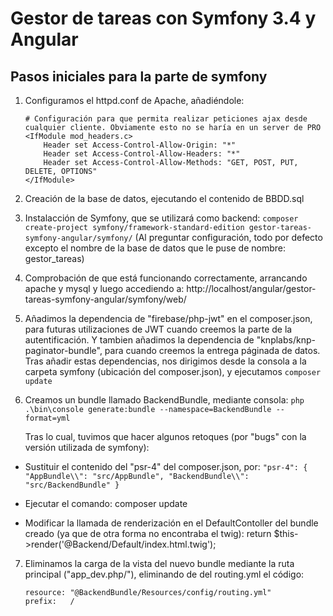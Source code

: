 # Gestor de tareas con Symfony 3.4 y Angular

## Pasos iniciales para la parte de symfony

1. Configuramos el httpd.conf de Apache, añadiéndole:
	```
	# Configuración para que permita realizar peticiones ajax desde cualquier cliente. Obviamente esto no se haría en un server de PRO
	<IfModule mod_headers.c>
		Header set Access-Control-Allow-Origin: "*"
		Header set Access-Control-Allow-Headers: "*"
		Header set Access-Control-Allow-Methods: "GET, POST, PUT, DELETE, OPTIONS"
	</IfModule>
	```

2. Creación de la base de datos, ejecutando el contenido de BBDD.sql

3. Instalacción de Symfony, que se utilizará como backend:
 ```composer create-project symfony/framework-standard-edition gestor-tareas-symfony-angular/symfony/``` 
 (Al preguntar configuración, todo por defecto excepto el nombre de la base de datos que le puse de nombre: gestor_tareas)

4. Comprobación de que está funcionando correctamente, arrancando apache y mysql y luego accediendo a: http://localhost/angular/gestor-tareas-symfony-angular/symfony/web/

5. Añadimos la dependencia de "firebase/php-jwt" en el composer.json, para futuras utilizaciones de JWT cuando creemos la parte de la autentificación. Y tambien añadimos la dependencia de "knplabs/knp-paginator-bundle", para cuando creemos la entrega páginada de datos. Tras añadir estas dependencias, nos dirigimos desde la consola a la carpeta symfony (ubicación del composer.json), y ejecutamos ```composer update``` 

6. Creamos un bundle llamado BackendBundle, mediante consola: ```php .\bin\console generate:bundle --namespace=BackendBundle --format=yml``` 

	Tras lo cual, tuvimos que hacer algunos retoques (por "bugs" con la versión utilizada de symfony):

- Sustituir el contenido del "psr-4" del composer.json, por: ```"psr-4": { "AppBundle\\": "src/AppBundle", "BackendBundle\\": "src/BackendBundle" }```

- Ejecutar el comando: composer update

- Modificar la llamada de renderización en el DefaultContoller del bundle creado (ya que de otra forma no encontraba el twig): return $this->render('@Backend/Default/index.html.twig');

7. Eliminamos  la carga de la vista del nuevo bundle mediante la ruta principal ("app_dev.php/"), eliminando de del routing.yml el código: 
	```
	resource: "@BackendBundle/Resources/config/routing.yml"
	prefix:   /
	```


